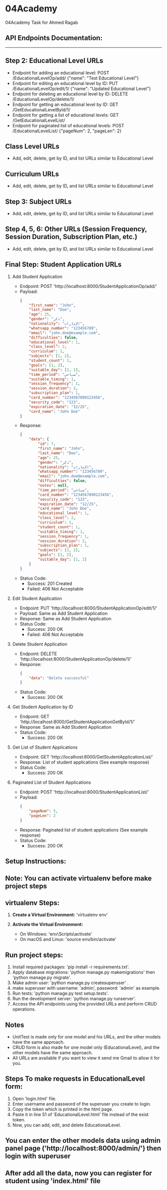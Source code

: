 # 04Academy
 04Academy Task for Ahmed Ragab

## API Endpoints Documentation:
---------------------------
## Step 2: Educational Level URLs
- Endpoint for adding an educational level: POST /EducationalLevelOp/add/ {"name": "Test Educational Level"}
- Endpoint for editing an educational level by ID: PUT /EducationalLevelOp/edit/1/ {"name": "Updated Educational Level"}
- Endpoint for deleting an educational level by ID: DELETE /EducationalLevelOp/delete/1/
- Endpoint for getting an educational level by ID: GET /GetEducationalLevelById/1/
- Endpoint for getting a list of educational levels: GET /GetEducationalLevelList/
- Endpoint for paginated list of educational levels: POST /EducationalLevelList/ {"pageNum": 2, "pageLen": 2}

## Class Level URLs
- Add, edit, delete, get by ID, and list URLs similar to Educational Level

## Curriculum URLs
- Add, edit, delete, get by ID, and list URLs similar to Educational Level

## Step 3: Subject URLs
- Add, edit, delete, get by ID, and list URLs similar to Educational Level

## Step 4, 5, 6: Other URLs (Session Frequency, Session Duration, Subscription Plan, etc.)
- Add, edit, delete, get by ID, and list URLs similar to Educational Level

## Final Step: Student Application URLs
1. Add Student Application
   - Endpoint: POST 'http://localhost:8000/StudentApplicationOp/add/'
   - Payload:
     ```json
     {
         "first_name": "John",
         "last_name": "Doe",
         "age": 25,
         "gender": "ذكر",
         "nationality": "الإمارات",
         "whatsapp_number": "123456789",
         "email": "john.doe@example.com",
         "difficulties": false,
         "educational_level": 1,
         "class_level": 2,
         "curriculum": 1,
         "subjects": [1, 2],
         "student_count": 1,
         "goals": [1, 2],
         "suitable_day": [2, 1],
         "time_period": "صباحي",
         "suitable_timing": 1,
         "session_frequency": 1,
         "session_duration": 2,
         "subscription_plan": 1,
         "card_number": "1234567890123456",
         "security_code": "123",
         "expiration_date": "12/25",
         "card_name": "John Doe"
     }
     ```
   - Response:
     ```json
     {
         "data": {
             "id": 7,
             "first_name": "John",
             "last_name": "Doe",
             "age": 25,
             "gender": "ذكر",
             "nationality": "الإمارات",
             "whatsapp_number": "123456789",
             "email": "john.doe@example.com",
             "difficulties": false,
             "notes": null,
             "time_period": "صباحي",
             "card_number": "1234567890123456",
             "security_code": "123",
             "expiration_date": "12/25",
             "card_name": "John Doe",
             "educational_level": 1,
             "class_level": 2,
             "curriculum": 1,
             "student_count": 1,
             "suitable_timing": 1,
             "session_frequency": 1,
             "session_duration": 2,
             "subscription_plan": 1,
             "subjects": [1, 2],
             "goals": [1, 2],
             "suitable_day": [1, 2]
         }
     }
   - Status Code:
     - Success: 201 Created
     - Failed: 406 Not Acceptable

2. Edit Student Application
   - Endpoint: PUT 'http://localhost:8000/StudentApplicationOp/edit/1/'
   - Payload: Same as Add Student Application
   - Response: Same as Add Student Application
   - Status Code:
     - Success: 200 OK
     - Failed: 406 Not Acceptable

3. Delete Student Application
   - Endpoint: DELETE 'http://localhost:8000/StudentApplicationOp/delete/1/'
   - Response:
     ```json
     {
         "data": "Delete successful"
     }
     ```
   - Status Code:
     - Success: 200 OK

4. Get Student Application by ID
   - Endpoint: GET 'http://localhost:8000/GetStudentApplicationGetById/1/'
   - Response: Same as Add Student Application
   - Status Code:
     - Success: 200 OK

5. Get List of Student Applications
   - Endpoint: GET 'http://localhost:8000/GetStudentApplicationList/'
   - Response: List of student applications (See example response)
   - Status Code:
     - Success: 200 OK

6. Paginated List of Student Applications
   - Endpoint: POST 'http://localhost:8000/StudentApplicationList/'
   - Payload:
     ```json
     {
         "pageNum": 5,
         "pageLen": 2
     }
     ```
   - Response: Paginated list of student applications (See example response)
   - Status Code:
     - Success: 200 OK

## Setup Instructions:
## Note: You can activate virtualenv before make project steps

## virtualenv Steps:
1. **Create a Virtual Environment:** 
     'virtualenv env'

2. **Activate the Virtual Environment:** 
     - On Windows: 'env\Scripts\activate'
     - On macOS and Linux: 'source env/bin/activate'

## Run project steps:
1. Install required packages: 'pip install -r requirements.txt'.
2. Apply database migrations: 'python manage.py makemigrations' then 'python manage.py migrate'.
3. Make admin user: 'python manage.py createsuperuser' .
4. make superuser with username: 'admin', password: 'admin' as example.
5. Run tests: 'python manage.py test setup.tests'.
6. Run the development server: 'python manage.py runserver'.
7. Access the API endpoints using the provided URLs and perform CRUD operations.

## Notes ##
- UnitTest is made only for one model and his URLs, and the other models have the same approach.
- CRUD form is also made for one model only (EducationalLevel), and the other models have the same approach.
- All URLs are available if you want to view it send me Gmail to allow it for you.

## Steps To make requests in EducationalLevel form:
1. Open 'login.html' file.
2. Enter username and password of the superuser you create to login.
3. Copy the token which is printed in the html page.
4. Paste it in line 51 of 'EducationalLevel.html' file instead of the exist token.
5. Now, you can add, edit, and delete EducationalLevel.

## You can enter the other models data using admin panel page ('http://localhost:8000/admin/') then login with superuser

## After add all the data, now you can register for student using 'index.html' file
